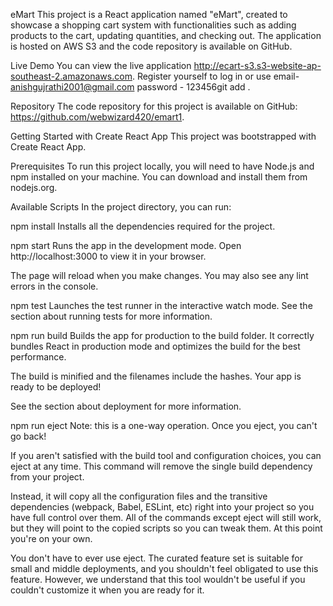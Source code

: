 eMart
This project is a React application named "eMart", created to showcase a shopping cart system with functionalities such as adding products to the cart, updating quantities, and checking out. The application is hosted on AWS S3 and the code repository is available on GitHub.

Live Demo
You can view the live application http://ecart-s3.s3-website-ap-southeast-2.amazonaws.com.
Register yourself to log in or use 
email- anishgujrathi2001@gmail.com 
password - 123456git add .

Repository
The code repository for this project is available on GitHub: https://github.com/webwizard420/emart1.

Getting Started with Create React App
This project was bootstrapped with Create React App.

Prerequisites
To run this project locally, you will need to have Node.js and npm installed on your machine. You can download and install them from nodejs.org.

Available Scripts
In the project directory, you can run:

npm install
Installs all the dependencies required for the project.

npm start
Runs the app in the development mode.
Open http://localhost:3000 to view it in your browser.

The page will reload when you make changes.
You may also see any lint errors in the console.

npm test
Launches the test runner in the interactive watch mode.
See the section about running tests for more information.

npm run build
Builds the app for production to the build folder.
It correctly bundles React in production mode and optimizes the build for the best performance.

The build is minified and the filenames include the hashes.
Your app is ready to be deployed!

See the section about deployment for more information.

npm run eject
Note: this is a one-way operation. Once you eject, you can't go back!

If you aren't satisfied with the build tool and configuration choices, you can eject at any time. This command will remove the single build dependency from your project.

Instead, it will copy all the configuration files and the transitive dependencies (webpack, Babel, ESLint, etc) right into your project so you have full control over them. All of the commands except eject will still work, but they will point to the copied scripts so you can tweak them. At this point you're on your own.

You don't have to ever use eject. The curated feature set is suitable for small and middle deployments, and you shouldn't feel obligated to use this feature. However, we understand that this tool wouldn't be useful if you couldn't customize it when you are ready for it.
